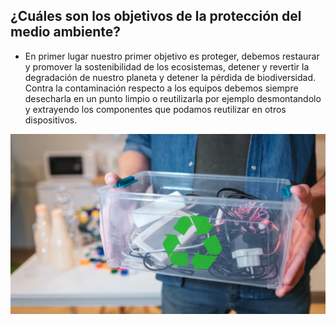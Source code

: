## ¿Cuáles son los objetivos de la protección del medio ambiente?

- En primer lugar nuestro primer objetivo es proteger, debemos restaurar y promover la sostenibilidad de los ecosistemas, detener y revertir la degradación de nuestro planeta y detener la pérdida de biodiversidad. Contra la contaminación respecto a los equipos debemos siempre desecharla en un punto limpio o reutilizarla por ejemplo desmontandolo y extrayendo los componentes que podamos reutilizar en otros dispositivos.


![image](recic.png)

